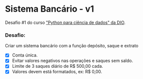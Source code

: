 # Sistema Bancário - v1
Desafio #1 do curso ["Python para ciência de dados" da DIO](https://web.dio.me/track/potencia-tech-powered-ifood-ciencias-de-dados-com-python).

### Desafio:
Criar um sistema bancário com a função depósito, saque e extrato
  - [X] Conta única.
  - [X] Evitar valores negativos nas operações e saques sem saldo.
  - [X] Limite de 3 saques diário de R$ 500,00 cada.
  - [X] Valores devem está formatados, ex: R$ 0,00.
